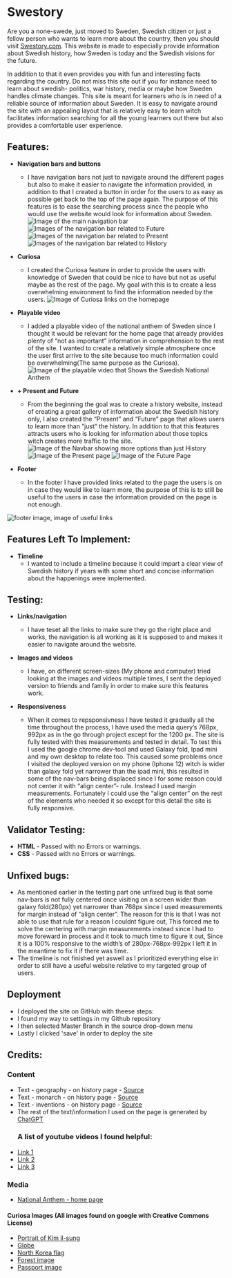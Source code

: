 # Swestory
Are you a none-swede, just moved to Sweden, Swedish citizen or just a fellow person who wants to learn more about the country, then you should visit [Swestory.com](https://bigkaboon.github.io/Swestory/). This website is made to especially provide information about Swedish history, how Sweden is today and the Swedish visions for the future.

In addition to that it even provides you with fun and interesting facts regarding the country. Do not miss this site out if you for instance need to learn about swedish- politics, war history, media or maybe how Sweden handles climate changes. This site is meant for learners who is in need of a reliable source of information about Sweden. It is easy to navigate around the site with an appealing layout that is relatively easy to learn witch facilitates information searching for all the young learners out there but also provides a comfortable user experience.
## Features:
- **Navigation bars and buttons**

    - I have navigation bars not just to navigate around the different pages but also to make it easier to navigate the information provided, in addition to that I created a button in order for the users to as easy as possible get back to the top of the page again. The purpose of this features is to ease the searching process since the people who would use the website would look for information about Sweden.
![Image of the main navigation bar](Readme_images/main-navbar.png)
![Images of the navigation bar related to Future](Readme_images/future-navbar.png)
![Images of the navigation bar related to Present](Readme_images/pres-navbar.png)
![Images of the navigation bar related to History](Readme_images/hist-navbar.png)

- **Curiosa**
  - I created the Curiosa feature in order to provide the users with knowledge of Sweden that could be nice to have but not as useful maybe as the rest of the page. My goal with this is to create a less overwhelming environment to find the information needed by the users.
![Image of Curiosa links on the homepage](Readme_images/curiosa.png)

- **Playable video**
  - I added a playable video of the national anthem of Sweden since I thought it would be relevant for the home page that already provides plenty of “not as important” information in comprehension to the rest of the site. I wanted to create a relatively simple atmosphere once the user first arrive to the site because too much information could be overwhelming(The same purpose as the Curiosa).
![Image of the playable video that Shows the Swedish National Anthem](Readme_images/na-video.png)

- **+ Present and Future**
  - From the beginning the goal was to create a history website, instead of creating a great gallery of information about the Swedish history only, I also created the “Present” and “Future” page that allows users to learn more than “just” the history. In addition to that this features attracts users who is looking for information about those topics witch creates more traffic to the site.
![Image of the Navbar showing more options than just History](Readme_images/fut-pres.png)
![Image of the Present page](Readme_images/present.png)
![Image of the Future Page](Readme_images/future.png)
- **Footer**
  - In the footer I have provided links related to the page the users is on in case they would like to learn more, the purpose of this is to still be useful to the users in case the information provided on the page is not enough.

![footer image, image of useful links](Readme_images/footerpic.png)

## Features Left To Implement:

- **Timeline**
  - I wanted to include a timeline because it could impart a clear view of Swedish history if years with some short and concise information about the happenings were implemented.

## Testing:
- **Links/navigation**
  - I have teset all the links to make sure they go the right place and works, the navigation is all working as it is supposed to and makes it easier to navigate around the website.
  
- **Images and videos**
  - I have, on different screen-sizes (My phone and computer) tried looking at the images and videos multiple times, I sent the deployed version to friends and family in order to make sure this features work.
- **Responsiveness**
  - When it comes to repsponsivness I have tested it gradually all the time throughout the process, I have used the media query’s 768px, 992px as in the go through project except for the 1200 px. The site is fully tested with thes measurements and tested in detail. To test this I used the google chrome dev-tool and used Galaxy fold, Ipad mini and my own desktop to relate too. This caused some problems once I visited the deployed version on my phone (Iphone 12) witch is wider than galaxy fold yet narrower than the ipad mini, this resulted in some of the nav-bars being displaced since I for some reason could not center it with “align center”- rule. Instead I used margin measurements. Fortunately I could use the “align center” on the rest of the elements who needed it so except for this detail the site is fully responsive.

## Validator Testing:
 - **HTML** - Passed with no Errors or warnings.
- **CSS**  - Passed with no Errors or warnings.
  
## Unfixed bugs:

- As mentioned earlier in the testing part one unfixed bug is that some nav-bars is not fully centered once visiting on a screen wider than galaxy fold(280px) yet narrower than 768px since I used measurements for margin instead of “align center”. The reason for this is that I was not able to use that rule for a reason I couldnt figure out, This forced me to solve the centering with margin measurements instead since I had to move foreward in process and it took to much time to figure it out, Since it is a 100% responsive to the width’s of 280px-768px-992px I left it in the meantime to fix it if there was time.
- The timeline is not finished yet aswell as I prioritized everything else in order to still have a useful website relative to my targeted group of users.
  
## Deployment
- I deployed the site on GitHub with theese steps:
- I found my way to settings in my Github repository
- I then selected Master Branch in the source drop-down menu
- Lastly I clicked 'save' in order to deploy the site
  
## Credits:
### Content

- Text - geography - on history page - [Source](https://www.goway.com/travel-information/europe/sweden/geography-and-maps/)
- Text - monarch - on history page - [Source](https://www.kungahuset.se/english/the-monarchy-of-sweden)
- Text - inventions - on history page - [Source](https://sweden.se/work-business/business-in-sweden/10-swedish-innovations)
- The rest of the text/information I used on the page is generated by [ChatGPT](https://chat.openai.com/)
  ### A list of youtube videos I found helpful:
- [Link 1](https://www.youtube.com/watch?v=04_8QvV0Sew&t=172s)
- [Link 2](https://www.youtube.com/watch?v=K74l26pE4YA)
- [Link 3](https://www.youtube.com/watch?v=wRNinF7YQqQ&t=160s)

### Media

- [National Anthem - home page](https://www.youtube.com/watch?v=eaIUE4u4JWc)

#### Curiosa Images (All images found on google with Creative Commons License)
- [Portrait of Kim il-sung](https://snl.no/Kim_Il_Sung)
- [Globe](https://commons.wikimedia.org/wiki/File:Globen_or_Ericsson_Globe_%283387500619%29.jpg )
- [North Korea flag](https://www.publicdomainpictures.net/pictures/250000/nahled/north-korea-flag.jpg)
- [Forest image](https://i1.pickpik.com/photos/570/487/709/stone-forest-autumn-nature-preview.jpg)
- [Passport image](https://upload.wikimedia.org/wikipedia/commons/0/08/Sweden_passport.jpg)
